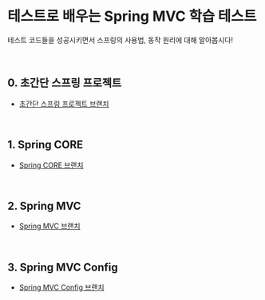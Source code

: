 # 테스트로 배우는 Spring MVC 학습 테스트

테스트 코드들을 성공시키면서 스프링의 사용법, 동작 원리에 대해 알아봅시다!

<br/>

## 0. 초간단 스프링 프로젝트

- [초간단 스프링 프로젝트 브랜치](https://github.com/gdsc-konkuk/24-25-study-spring-learning-with-test/tree/simple)
  
<br/>

## 1. Spring CORE

- [Spring CORE 브랜치](https://github.com/gdsc-konkuk/24-25-study-spring-learning-with-test/tree/core)

<br/>

## 2. Spring MVC

- [Spring MVC 브랜치](https://github.com/gdsc-konkuk/24-25-study-spring-learning-with-test/tree/mvc)
  
<br/>

## 3. Spring MVC Config 

- [Spring MVC Config 브랜치](https://github.com/gdsc-konkuk/24-25-study-spring-learning-with-test/tree/mvc-config)
